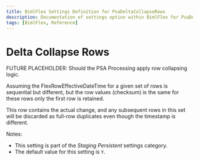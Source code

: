 ```yaml
---
title: BimlFlex Settings Definition for PsaDeltaCollapseRows
description: Documentation of settings option within BimlFlex for PsaDeltaCollapseRows
tags: [BimlFlex, Reference]
---
```


# Delta Collapse Rows

FUTURE PLACEHOLDER: Should the PSA Processing apply row collapsing logic.

Assuming the FlexRowEffectiveDateTime for a given set of rows is sequential but different, but the row values (checksum) is the same for these rows only the first row is retained.

This row contains the actual change, and any subsequent rows in this set will be discarded as full-row duplicates even though the timestamp is different.

Notes:

* This setting is part of the *Staging Persistent* settings category.
* The default value for this setting is `Y`.
